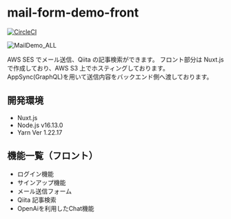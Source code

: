 # mail-form-demo-front

[![CircleCI](https://circleci.com/gh/circleci/circleci-docs.svg?style=shield)](https://circleci.com/gh/KEMPER0530/mailform-demo-front)

![MailDemo_ALL](https://user-images.githubusercontent.com/43329853/145825310-1f23376d-18c1-4164-bd48-1e1292c824f4.png)

AWS SES でメール送信、Qiita の記事検索ができます。
フロント部分は Nuxt.js で作成しており、AWS S3 上でホスティングしております。
AppSync(GraphQL)を用いて送信内容をバックエンド側へ渡しております。

## 開発環境

- Nuxt.js
- Node.js v16.13.0
- Yarn Ver 1.22.17

## 機能一覧（フロント）

- ログイン機能
- サインアップ機能
- メール送信フォーム
- Qiita 記事検索
- OpenAiを利用したChat機能
